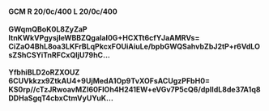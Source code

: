 #### GCM R 20/0c/400 L 20/0c/400
**GWqmQBoK0L8ZyZaP**<br/>**ltnKWkVPgysjleWBBZQgalaI0G+HCXTt6cfYJaAMRVs=**<br/>**CiZaO4BhL8oa3LKFrBLqPkcxFOUiAiuLe/bpbGWQSahvbZbJ2tP+r6VdLOsZShCSYiTnRFCxQIjU79hC...**<br/><br/>
**YfbhiBLD2oRZXOUZ**<br/>**6CUVkkzx9ZtkAU4+9UjMedA1Op9TvXOFsACUgzPFbH0=**<br/>**KS0rp//cTzJRwoavMZl60FIOh4H241EW+eVGv7P5cQ6/dpIIdL8de37A1q8DDHaSgqT4cbxCtmVyUYuK...**
